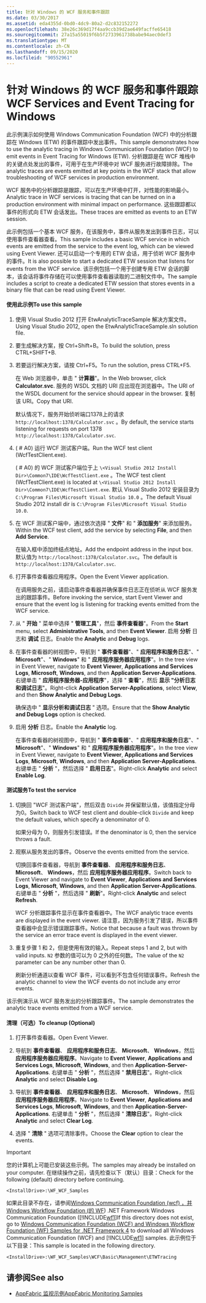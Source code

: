 ```yaml
---
title: 针对 Windows 的 WCF 服务和事件跟踪
ms.date: 03/30/2017
ms.assetid: eda4355d-0bd0-4dc9-80a2-d2c832152272
ms.openlocfilehash: 38e26c369d17f4aa9ccb39d2ae649facffe65418
ms.sourcegitcommit: 27a15a55019f6b5f2733961738babe94aec0def3
ms.translationtype: MT
ms.contentlocale: zh-CN
ms.lasthandoff: 09/15/2020
ms.locfileid: "90552961"
---
```

# <a name="wcf-services-and-event-tracing-for-windows"></a><span data-ttu-id="96f33-102">针对 Windows 的 WCF 服务和事件跟踪</span><span class="sxs-lookup"><span data-stu-id="96f33-102">WCF Services and Event Tracing for Windows</span></span>
<span data-ttu-id="96f33-103">此示例演示如何使用 Windows Communication Foundation (WCF) 中的分析跟踪在 Windows (ETW) 的事件跟踪中发出事件。</span><span class="sxs-lookup"><span data-stu-id="96f33-103">This sample demonstrates how to use the analytic tracing in Windows Communication Foundation (WCF) to emit events in Event Tracing for Windows (ETW).</span></span> <span data-ttu-id="96f33-104">分析跟踪是在 WCF 堆栈中的关键点处发出的事件，可用于在生产环境中对 WCF 服务进行故障排除。</span><span class="sxs-lookup"><span data-stu-id="96f33-104">The analytic traces are events emitted at key points in the WCF stack that allow troubleshooting of WCF services in production environment.</span></span>

 <span data-ttu-id="96f33-105">WCF 服务中的分析跟踪是跟踪，可以在生产环境中打开，对性能的影响最小。</span><span class="sxs-lookup"><span data-stu-id="96f33-105">Analytic trace in WCF services is tracing that can be turned on in a production environment with minimal impact on performance.</span></span> <span data-ttu-id="96f33-106">这些跟踪都以事件的形式向 ETW 会话发出。</span><span class="sxs-lookup"><span data-stu-id="96f33-106">These traces are emitted as events to an ETW session.</span></span>

 <span data-ttu-id="96f33-107">此示例包括一个基本 WCF 服务，在该服务中，事件从服务发出到事件日志，可以使用事件查看器查看。</span><span class="sxs-lookup"><span data-stu-id="96f33-107">This sample includes a basic WCF service in which events are emitted from the service to the event log, which can be viewed using Event Viewer.</span></span> <span data-ttu-id="96f33-108">还可以启动一个专用的 ETW 会话，用于侦听 WCF 服务中的事件。</span><span class="sxs-lookup"><span data-stu-id="96f33-108">It is also possible to start a dedicated ETW session that listens for events from the WCF service.</span></span> <span data-ttu-id="96f33-109">该示例包括一个用于创建专用 ETW 会话的脚本，该会话将事件存储在可以使用事件查看器读取的二进制文件中。</span><span class="sxs-lookup"><span data-stu-id="96f33-109">The sample includes a script to create a dedicated ETW session that stores events in a binary file that can be read using Event Viewer.</span></span>

#### <a name="to-use-this-sample"></a><span data-ttu-id="96f33-110">使用此示例</span><span class="sxs-lookup"><span data-stu-id="96f33-110">To use this sample</span></span>

1. <span data-ttu-id="96f33-111">使用 Visual Studio 2012 打开 EtwAnalyticTraceSample 解决方案文件。</span><span class="sxs-lookup"><span data-stu-id="96f33-111">Using Visual Studio 2012, open the EtwAnalyticTraceSample.sln solution file.</span></span>

2. <span data-ttu-id="96f33-112">要生成解决方案，按 Ctrl+Shift+B。</span><span class="sxs-lookup"><span data-stu-id="96f33-112">To build the solution, press CTRL+SHIFT+B.</span></span>

3. <span data-ttu-id="96f33-113">若要运行解决方案，请按 Ctrl+F5。</span><span class="sxs-lookup"><span data-stu-id="96f33-113">To run the solution, press CTRL+F5.</span></span>

     <span data-ttu-id="96f33-114">在 Web 浏览器中，单击 " **计算器**"。</span><span class="sxs-lookup"><span data-stu-id="96f33-114">In the Web browser, click **Calculator.svc**.</span></span> <span data-ttu-id="96f33-115">服务的 WSDL 文档的 URI 应出现在浏览器中。</span><span class="sxs-lookup"><span data-stu-id="96f33-115">The URI of the WSDL document for the service should appear in the browser.</span></span> <span data-ttu-id="96f33-116">复制该 URI。</span><span class="sxs-lookup"><span data-stu-id="96f33-116">Copy that URI.</span></span>

     <span data-ttu-id="96f33-117">默认情况下，服务开始侦听端口1378上的请求 `http://localhost:1378/Calculator.svc` 。</span><span class="sxs-lookup"><span data-stu-id="96f33-117">By default, the service starts listening for requests on port 1378 `http://localhost:1378/Calculator.svc`.</span></span>

4. <span data-ttu-id="96f33-118"> ( # A0) 运行 WCF 测试客户端。</span><span class="sxs-lookup"><span data-stu-id="96f33-118">Run the WCF test client (WcfTestClient.exe).</span></span>

     <span data-ttu-id="96f33-119"> ( # A0) 的 WCF 测试客户端位于上 `\<Visual Studio 2012 Install Dir>\Common7\IDE\WcfTestClient.exe` 。</span><span class="sxs-lookup"><span data-stu-id="96f33-119">The WCF test client (WcfTestClient.exe) is located at `\<Visual Studio 2012 Install Dir>\Common7\IDE\WcfTestClient.exe`.</span></span>  <span data-ttu-id="96f33-120">默认 Visual Studio 2012 安装目录为 `C:\Program Files\Microsoft Visual Studio 10.0` 。</span><span class="sxs-lookup"><span data-stu-id="96f33-120">The default Visual Studio 2012 install dir is `C:\Program Files\Microsoft Visual Studio 10.0`.</span></span>

5. <span data-ttu-id="96f33-121">在 WCF 测试客户端中，通过依次选择 " **文件**" 和 " **添加服务**" 来添加服务。</span><span class="sxs-lookup"><span data-stu-id="96f33-121">Within the WCF test client, add the service by selecting **File**, and then **Add Service**.</span></span>

     <span data-ttu-id="96f33-122">在输入框中添加终结点地址。</span><span class="sxs-lookup"><span data-stu-id="96f33-122">Add the endpoint address in the input box.</span></span> <span data-ttu-id="96f33-123">默认值为 `http://localhost:1378/Calculator.svc`。</span><span class="sxs-lookup"><span data-stu-id="96f33-123">The default is `http://localhost:1378/Calculator.svc`.</span></span>

6. <span data-ttu-id="96f33-124">打开事件查看器应用程序。</span><span class="sxs-lookup"><span data-stu-id="96f33-124">Open the Event Viewer application.</span></span>

     <span data-ttu-id="96f33-125">在调用服务之前，请启动事件查看器并确保事件日志正在侦听从 WCF 服务发出的跟踪事件。</span><span class="sxs-lookup"><span data-stu-id="96f33-125">Before invoking the service, start Event Viewer and ensure that the event log is listening for tracking events emitted from the WCF service.</span></span>

7. <span data-ttu-id="96f33-126">从 " **开始** " 菜单中选择 " **管理工具**"，然后 **事件查看器**"。</span><span class="sxs-lookup"><span data-stu-id="96f33-126">From the **Start** menu, select **Administrative Tools**, and then **Event Viewer**.</span></span>  <span data-ttu-id="96f33-127">启用 **分析** 日志和 **调试** 日志。</span><span class="sxs-lookup"><span data-stu-id="96f33-127">Enable the **Analytic** and **Debug** logs.</span></span>

8. <span data-ttu-id="96f33-128">在事件查看器的树视图中，导航到 " **事件查看器**"、" **应用程序和服务日志**"、" **Microsoft**"、" **Windows**" 和 " **应用程序服务器应用程序**"。</span><span class="sxs-lookup"><span data-stu-id="96f33-128">In the tree view in Event Viewer, navigate to **Event Viewer**, **Applications and Services Logs**, **Microsoft**, **Windows**, and then **Application Server-Applications**.</span></span> <span data-ttu-id="96f33-129">右键单击 " **应用程序服务器-应用程序**"，选择 " **查看**"，然后 **显示 "分析日志和调试日志**"。</span><span class="sxs-lookup"><span data-stu-id="96f33-129">Right-click **Application Server-Applications**, select **View**, and then **Show Analytic and Debug Logs**.</span></span>

     <span data-ttu-id="96f33-130">确保选中 " **显示分析和调试日志** " 选项。</span><span class="sxs-lookup"><span data-stu-id="96f33-130">Ensure that the **Show Analytic and Debug Logs** option is checked.</span></span>

9. <span data-ttu-id="96f33-131">启用 **分析** 日志。</span><span class="sxs-lookup"><span data-stu-id="96f33-131">Enable the **Analytic** log.</span></span>

     <span data-ttu-id="96f33-132">在事件查看器的树视图中，导航到 " **事件查看器**"、" **应用程序和服务日志**"、" **Microsoft**"、" **Windows**" 和 " **应用程序服务器应用程序**"。</span><span class="sxs-lookup"><span data-stu-id="96f33-132">In the tree view in Event Viewer, navigate to **Event Viewer**, **Applications and Services Logs**, **Microsoft**, **Windows**, and then **Application Server-Applications**.</span></span> <span data-ttu-id="96f33-133">右键单击 " **分析** "，然后选择 " **启用日志**"。</span><span class="sxs-lookup"><span data-stu-id="96f33-133">Right-click **Analytic** and select **Enable Log**.</span></span>

#### <a name="to-test-the-service"></a><span data-ttu-id="96f33-134">测试服务</span><span class="sxs-lookup"><span data-stu-id="96f33-134">To test the service</span></span>

1. <span data-ttu-id="96f33-135">切换回 "WCF 测试客户端"，然后双击 `Divide` 并保留默认值，该值指定分母为0。</span><span class="sxs-lookup"><span data-stu-id="96f33-135">Switch back to WCF test client and double-click `Divide` and keep the default values, which specify a denominator of 0.</span></span>

     <span data-ttu-id="96f33-136">如果分母为 0，则服务引发错误。</span><span class="sxs-lookup"><span data-stu-id="96f33-136">If the denominator is 0, then the service throws a fault.</span></span>

2. <span data-ttu-id="96f33-137">观察从服务发出的事件。</span><span class="sxs-lookup"><span data-stu-id="96f33-137">Observe the events emitted from the service.</span></span>

     <span data-ttu-id="96f33-138">切换回事件查看器，导航到 **事件查看器**、 **应用程序和服务日志**、 **Microsoft**、 **Windows**，然后 **应用程序服务器应用程序**。</span><span class="sxs-lookup"><span data-stu-id="96f33-138">Switch back to Event Viewer and navigate to **Event Viewer**, **Applications and Services Logs**, **Microsoft**, **Windows**, and then **Application Server-Applications**.</span></span> <span data-ttu-id="96f33-139">右键单击 " **分析** "，然后选择 " **刷新**"。</span><span class="sxs-lookup"><span data-stu-id="96f33-139">Right-click **Analytic** and select **Refresh**.</span></span>

     <span data-ttu-id="96f33-140">WCF 分析跟踪事件显示在事件查看器中。</span><span class="sxs-lookup"><span data-stu-id="96f33-140">The WCF analytic trace events are displayed in the event viewer.</span></span> <span data-ttu-id="96f33-141">请注意，因为服务引发了错误，所以事件查看器中会显示错误跟踪事件。</span><span class="sxs-lookup"><span data-stu-id="96f33-141">Notice that because a fault was thrown by the service an error trace event is displayed in the event viewer.</span></span>

3. <span data-ttu-id="96f33-142">重复步骤 1 和 2，但是使用有效的输入。</span><span class="sxs-lookup"><span data-stu-id="96f33-142">Repeat steps 1 and 2, but with valid inputs.</span></span> <span data-ttu-id="96f33-143">`N2` 参数的值可以为 0 之外的任何数。</span><span class="sxs-lookup"><span data-stu-id="96f33-143">The value of the `N2` parameter can be any number other than 0.</span></span>

     <span data-ttu-id="96f33-144">刷新分析通道以查看 WCF 事件，可以看到不包含任何错误事件。</span><span class="sxs-lookup"><span data-stu-id="96f33-144">Refresh the analytic channel to view the WCF events do not include any error events.</span></span>

 <span data-ttu-id="96f33-145">该示例演示从 WCF 服务发出的分析跟踪事件。</span><span class="sxs-lookup"><span data-stu-id="96f33-145">The sample demonstrates the analytic trace events emitted from a WCF service.</span></span>

#### <a name="to-cleanup-optional"></a><span data-ttu-id="96f33-146">清理（可选）</span><span class="sxs-lookup"><span data-stu-id="96f33-146">To cleanup (Optional)</span></span>

1. <span data-ttu-id="96f33-147">打开事件查看器。</span><span class="sxs-lookup"><span data-stu-id="96f33-147">Open Event Viewer.</span></span>

2. <span data-ttu-id="96f33-148">导航到 **事件查看器**、 **应用程序和服务日志**、 **Microsoft**、 **Windows**，然后 **应用程序服务器应用程序**。</span><span class="sxs-lookup"><span data-stu-id="96f33-148">Navigate to **Event Viewer**, **Applications and Services Logs**, **Microsoft**, **Windows**, and then **Application-Server-Applications**.</span></span> <span data-ttu-id="96f33-149">右键单击 " **分析** "，然后选择 " **禁用日志**"。</span><span class="sxs-lookup"><span data-stu-id="96f33-149">Right-click **Analytic** and select **Disable Log**.</span></span>

3. <span data-ttu-id="96f33-150">导航到 **事件查看器**、 **应用程序和服务日志**、 **Microsoft**、 **Windows**，然后 **应用程序服务器应用程序**。</span><span class="sxs-lookup"><span data-stu-id="96f33-150">Navigate to **Event Viewer**, **Applications and Services Logs**, **Microsoft**, **Windows**, and then **Application-Server-Applications**.</span></span> <span data-ttu-id="96f33-151">右键单击 " **分析** "，然后选择 " **清除日志**"。</span><span class="sxs-lookup"><span data-stu-id="96f33-151">Right-click **Analytic** and select **Clear Log**.</span></span>

4. <span data-ttu-id="96f33-152">选择 " **清除** " 选项可清除事件。</span><span class="sxs-lookup"><span data-stu-id="96f33-152">Choose the **Clear** option to clear the events.</span></span>

> [!IMPORTANT]
> <span data-ttu-id="96f33-153">您的计算机上可能已安装这些示例。</span><span class="sxs-lookup"><span data-stu-id="96f33-153">The samples may already be installed on your computer.</span></span> <span data-ttu-id="96f33-154">在继续操作之前，请先检查以下（默认）目录：</span><span class="sxs-lookup"><span data-stu-id="96f33-154">Check for the following (default) directory before continuing.</span></span>  
>
> `<InstallDrive>:\WF_WCF_Samples`  
>
> <span data-ttu-id="96f33-155">如果此目录不存在，请参阅[Windows Communication Foundation (wcf) ，并 Windows Workflow Foundation (的 WF](https://www.microsoft.com/download/details.aspx?id=21459)) .NET Framework Windows Communication Foundation ([!INCLUDE[wf1](../../../../includes/wf1-md.md)]</span><span class="sxs-lookup"><span data-stu-id="96f33-155">If this directory does not exist, go to [Windows Communication Foundation (WCF) and Windows Workflow Foundation (WF) Samples for .NET Framework 4](https://www.microsoft.com/download/details.aspx?id=21459) to download all Windows Communication Foundation (WCF) and [!INCLUDE[wf1](../../../../includes/wf1-md.md)] samples.</span></span> <span data-ttu-id="96f33-156">此示例位于以下目录：</span><span class="sxs-lookup"><span data-stu-id="96f33-156">This sample is located in the following directory.</span></span>  
>
> `<InstallDrive>:\WF_WCF_Samples\WCF\Basic\Management\ETWTracing`  
  
## <a name="see-also"></a><span data-ttu-id="96f33-157">请参阅</span><span class="sxs-lookup"><span data-stu-id="96f33-157">See also</span></span>

- <span data-ttu-id="96f33-158">[AppFabric 监视示例](/previous-versions/appfabric/ff383407(v=azure.10))</span><span class="sxs-lookup"><span data-stu-id="96f33-158">[AppFabric Monitoring Samples](/previous-versions/appfabric/ff383407(v=azure.10))</span></span>
